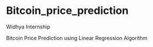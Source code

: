# Bitcoin_price_prediction
Widhya Internship

Bitcoin Price Prediction using Linear Regression Algorithm 
